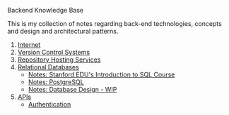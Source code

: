 Backend Knowledge Base

This is my collection of notes regarding back-end technologies, concepts and design and architectural patterns.

1. [Internet](./1-Internet/index.md)
2. [Version Control Systems](./2-Version_Control_Systems/index.md)
3. [Repository Hosting Services](./3-Repository_Hosting_Services/index.md)
4. [Relational Databases](./4-Relational_Databases/index.md)
   - [Notes: Stanford EDU's Introduction to SQL Course](../Courses/Introduction_To_SQL-Stanford/index.md)
   - [Notes: PostgreSQL](./04-Relational_Databases/2-postgresql.md)
   - [Notes: Database Design - WIP](./04-Relational_Databases/3-database_design.md)
5. [APIs](./05-APIs/index.md)
   - [Authentication](./05-APIs/Authentication/index.md)
